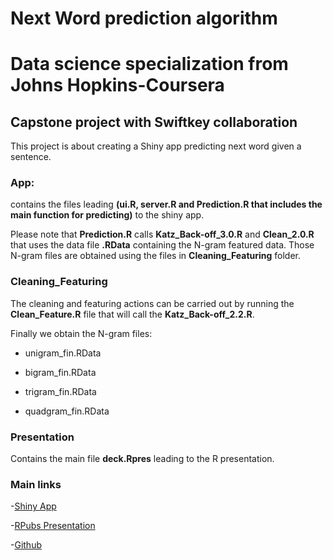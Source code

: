 # Next Word prediction algorithm

# Data science specialization from Johns Hopkins-Coursera

## Capstone project with Swiftkey collaboration

This project is about creating a Shiny app predicting next word given a sentence.


### App:
contains the files leading **(ui.R, server.R and Prediction.R that includes the main function for predicting)** to the shiny app.

Please note that **Prediction.R** calls **Katz_Back-off_3.0.R** and **Clean_2.0.R** that uses the data file **.RData** containing the N-gram featured data. Those N-gram files are obtained using the files in **Cleaning_Featuring** folder.


### Cleaning_Featuring
The cleaning and featuring actions can be carried out by running the **Clean_Feature.R** file that will call the **Katz_Back-off_2.2.R**. 

Finally we obtain the N-gram files:

- unigram_fin.RData

- bigram_fin.RData

- trigram_fin.RData

- quadgram_fin.RData


### Presentation
Contains the main file **deck.Rpres** leading to the R presentation.


### Main links

-[Shiny App](https://jordiac.shinyapps.io/Capstone_App/)

-[RPubs Presentation](http://rpubs.com/jordiac/Capstone_DDS)

-[Github](https://github.com/jordiac/Capstone_DSS)

